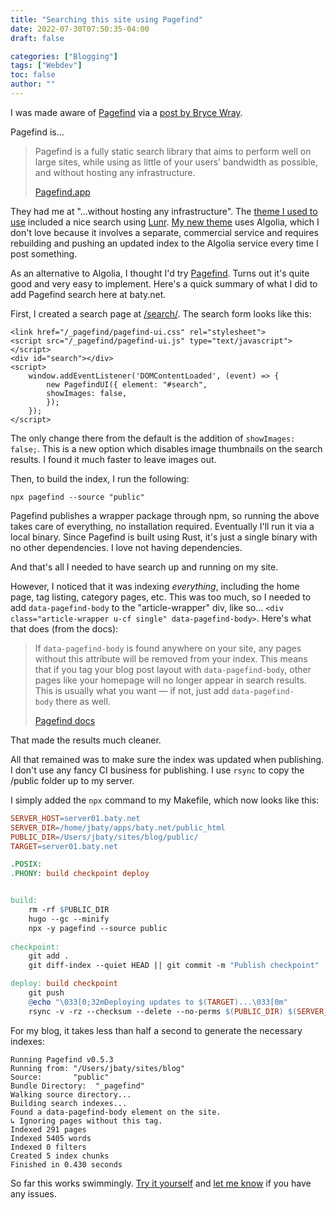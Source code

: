 ```yaml
---
title: "Searching this site using Pagefind"
date: 2022-07-30T07:50:35-04:00
draft: false

categories: ["Blogging"]
tags: ["Webdev"]
toc: false
author: ""
---
```


I was made aware of [Pagefind](https://pagefind.app/) via a [post by Bryce Wray](https://www.brycewray.com/posts/2022/07/pagefind-quite-find-site-search/).

Pagefind is...

> Pagefind is a fully static search library that aims to perform well on large sites, while using as little of your users’ bandwidth as possible, and without hosting any infrastructure.
>
> [Pagefind.app](https://pagefind.app)

<!--more-->

They had me at "...without hosting any infrastructure". The [theme I used to use](https://hugoloveit.com) included a nice search using [Lunr](https://lunrjs.com). [My new theme](https://github.com/Lednerb/bilberry-hugo-theme) uses Algolia, which I don't love because it involves a separate, commercial service and requires rebuilding and pushing an updated index to the Algolia service every time I post something.

As an alternative to Algolia, I thought I'd try [Pagefind](https://pagefind.app/). Turns out it's quite good and very easy to implement. Here's a quick summary of what I did to add Pagefind search here at baty.net.

First, I created a search page at [/search/](/search/). The search form looks like this:

```
<link href="/_pagefind/pagefind-ui.css" rel="stylesheet">
<script src="/_pagefind/pagefind-ui.js" type="text/javascript"></script>
<div id="search"></div>
<script>
    window.addEventListener('DOMContentLoaded', (event) => {
        new PagefindUI({ element: "#search", 
        showImages: false,
        });
    });
</script>
```

The only change there from the default is the addition of `showImages: false;`. This is a new option which disables image thumbnails on the search results. I found it much faster to leave images out.

Then, to build the index, I run the following:

`npx pagefind --source "public"`

Pagefind publishes a wrapper package through npm, so running the above takes care of everything, no installation required. Eventually I'll run it via a local binary. Since Pagefind is built using Rust, it's just a single binary with no other dependencies. I love not having dependencies.

And that's all I needed to have search up and running on my site.

However, I noticed that it was indexing _everything_, including the home page, tag listing, category pages, etc. This was too much, so I needed to add `data-pagefind-body` to the "article-wrapper" div, like so... `<div class="article-wrapper u-cf single" data-pagefind-body>`. Here's what that does (from the docs):

> If `data-pagefind-body` is found anywhere on your site, any pages without this attribute will be removed from your index. This means that if you tag your blog post layout with `data-pagefind-body`, other pages like your homepage will no longer appear in search results. This is usually what you want — if not, just add `data-pagefind-body` there as well.
> 
> [Pagefind docs](https://pagefind.app/docs/indexing/)

That made the results much cleaner.

All that remained was to make sure the index was updated when publishing. I don't use any fancy CI business for publishing. I use `rsync` to copy the /public folder up to my server.

I simply added the `npx` command to my Makefile, which now looks like this:

``` Makefile
SERVER_HOST=server01.baty.net
SERVER_DIR=/home/jbaty/apps/baty.net/public_html
PUBLIC_DIR=/Users/jbaty/sites/blog/public/
TARGET=server01.baty.net

.POSIX:
.PHONY: build checkpoint deploy


build:
	rm -rf $PUBLIC_DIR
	hugo --gc --minify
	npx -y pagefind --source public
	
checkpoint:
	git add .
	git diff-index --quiet HEAD || git commit -m "Publish checkpoint"

deploy: build checkpoint
	git push
	@echo "\033[0;32mDeploying updates to $(TARGET)...\033[0m"
	rsync -v -rz --checksum --delete --no-perms $(PUBLIC_DIR) $(SERVER_HOST):$(SERVER_DIR)
```

For my blog, it takes less than half a second to generate the necessary indexes:

```
Running Pagefind v0.5.3
Running from: "/Users/jbaty/sites/blog"
Source:       "public"
Bundle Directory:  "_pagefind"
Walking source directory...
Building search indexes...
Found a data-pagefind-body element on the site.
↳ Ignoring pages without this tag.
Indexed 291 pages
Indexed 5405 words
Indexed 0 filters
Created 5 index chunks
Finished in 0.430 seconds
```

So far this works swimmingly. [Try it yourself](/search/) and [let me know](mailto://jack@baty.net) if you have any issues.
